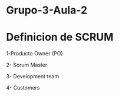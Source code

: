# Grupo-3-Aula-2

# Definicion de SCRUM 

1-Producto Owner (PO)

2- Scrum Master

3- Development team

4- Customers
